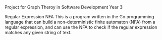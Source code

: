 Project for Graph Theroy in Software Development Year 3

Regular Expression NFA
This is a program written in the Go programming language that can
build a non-deterministic finite automaton (NFA) from a regular expression,
and can use the NFA to check if the regular expression matches any given
string of text. 